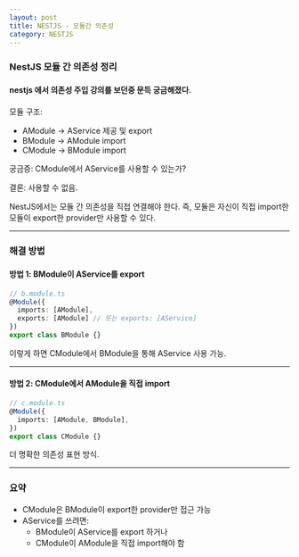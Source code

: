 ```yaml
---
layout: post
title: NESTJS - 모듈간 의존성
category: NESTJS
---
```


### NestJS 모듈 간 의존성 정리
#### nestjs 에서 의존성 주입 강의를 보던중 문득 궁금해졌다.

모듈 구조:
- AModule → AService 제공 및 export
- BModule → AModule import
- CModule → BModule import

궁금증: CModule에서 AService를 사용할 수 있는가?

결론: 사용할 수 없음.

NestJS에서는 모듈 간 의존성을 직접 연결해야 한다. 즉, 모듈은 자신이 직접 import한 모듈이 export한 provider만 사용할 수 있다.

---

### 해결 방법

#### 방법 1: BModule이 AService를 export

```ts
// b.module.ts
@Module({
  imports: [AModule],
  exports: [AModule] // 또는 exports: [AService]
})
export class BModule {}
```

이렇게 하면 CModule에서 BModule을 통해 AService 사용 가능.

---

#### 방법 2: CModule에서 AModule을 직접 import

```ts
// c.module.ts
@Module({
  imports: [AModule, BModule],
})
export class CModule {}
```

더 명확한 의존성 표현 방식.

---

### 요약
- CModule은 BModule이 export한 provider만 접근 가능
- AService를 쓰려면:
  - BModule이 AService를 export 하거나
  - CModule이 AModule을 직접 import해야 함
